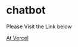 # chatbot

Please Visit the Link below

[At Vercel](https://gemini-ai-chatbot-gules-nu.vercel.app/)

